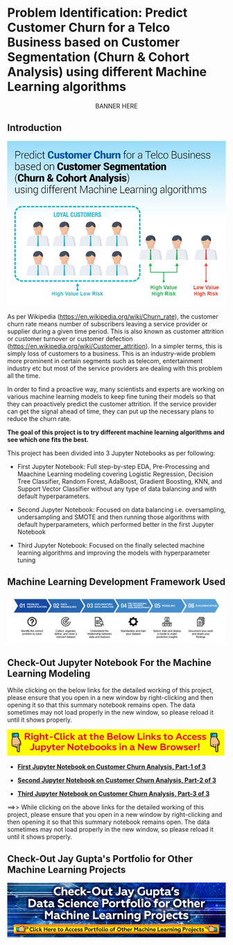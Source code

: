 # Problem Identification: Predict Customer Churn for a Telco Business based on Customer Segmentation (Churn & Cohort Analysis) using different Machine Learning algorithms

<p align="center">
BANNER HERE
</p>

## Introduction ##

<p align="center">
<img src="https://github.com/jayguptacal/portfolio/blob/main/image/customer_churn.jpg">
</p>

As per Wikipedia (https://en.wikipedia.org/wiki/Churn_rate), the customer churn rate means number of subscribers leaving a service provider or supplier during a given time period. This is also known as customer attrition or customer turnover or customer defection (https://en.wikipedia.org/wiki/Customer_attrition). In a simpler terms, this is simply loss of customers to a business. This is an industry-wide problem more prominent in certain segments such as telecom, entertainment industry etc but most of the service providers are dealing with this problem all the time.

In order to find a proactive way, many scientists and experts are working on various machine learning models to keep fine tuning their models so that they can proactively predict the customer attrition. If the service provider can get the signal ahead of time, they can put up the necessary plans to reduce the churn rate.

**The goal of this project is to try different machine learning algorithms and see which one fits the best.**

This project has been divided into 3 Jupyter Notebooks as per following:

- First Jupyter Notebook: Full step-by-step EDA, Pre-Processing and Maachine Learning modeling covering Logistic Regression, Decision Tree Classifier, Random Forest, AdaBoost, Gradient Boosting, KNN, and Support Vector Classifier without any type of data balancing and with default hyperparameters.

- Second Jupyter Notebook: Focused on data balancing i.e. oversampling, undersampling and SMOTE and then running those algorithms with default hyperparameters, which performed better in the first Jupyter Notebook

- Third Jupyter Notebook: Focused on the finally selected machine learning algorithms and improving the models with hyperparameter tuning

## Machine Learning Development Framework Used ##
<p align="center">
<img src="https://github.com/jayguptacal/portfolio/blob/main/image/MLmethodology.jpg">
</p>

## Check-Out Jupyter Notebook For the Machine Learning Modeling ##

While clicking on the below links for the detailed working of this project, please ensure that you open in a new window by right-clicking and then opening it so that this summary notebook remains open. The data sometimes may not load properly in the new window, so please reload it until it shows properly.

<img src="https://github.com/jayguptacal/portfolio/blob/main/image/bannerOpenNotebooks.jpg">

* <a href="https://github.com/jayguptacal/RetailAndMarketing/blob/main/telcobizchurnanalysis/telco_customer_churn_ml_Part1.ipynb" target="_blank"><b>First Jupyter Notebook on Customer Churn Analysis, Part-1 of 3</b></a>

* <a href="https://github.com/jayguptacal/RetailAndMarketing/blob/main/telcobizchurnanalysis/telco_customer_churn_ml_Part2.ipynb" target="_blank"><b>Second Jupyter Notebook on Customer Churn Analysis, Part-2 of 3</b></a>

* <a href="https://github.com/jayguptacal/RetailAndMarketing/blob/main/telcobizchurnanalysis/telco_customer_churn_ml_Part3.ipynb" target="_blank"><b>Third Jupyter Notebook on Customer Churn Analysis, Part-3 of 3</b></a>

==>> While clicking on the above links for the detailed working of this project, please ensure that you open in a new window by right-clicking and then opening it so that this summary notebook remains open. The data sometimes may not load properly in the new window, so please reload it until it shows properly.

## Check-Out Jay Gupta's Portfolio for Other Machine Learning Projects ##
<p align="center">
<a href="https://jayguptacal.github.io/portfolio/" target="_blank"><img src="https://github.com/jayguptacal/portfolio/blob/main/image/FullPortfolioBanner.jpg"></a>
</p>
